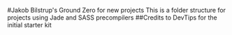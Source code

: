 #Jakob Bilstrup's Ground Zero for new projects
This is a folder structure for projects using Jade and SASS precompilers
##Credits to DevTips for the initial starter kit
